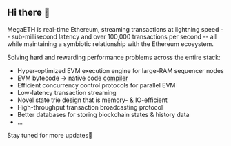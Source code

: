## Hi there 👋

MegaETH is real-time Ethereum, streaming transactions at lightning speed -- sub-millisecond latency and over 100,000 transactions per second -- all while maintaining a symbiotic relationship with the Ethereum ecosystem.

Solving hard and rewarding performance problems across the entire stack:
- Hyper-optimized EVM execution engine for large-RAM sequencer nodes
- EVM bytecode -> native code [compiler](https://github.com/megaeth-labs/evmone-compiler)
- Efficient concurrency control protocols for parallel EVM
- Low-latency transaction streaming
- Novel state trie design that is memory- & IO-efficient
- High-throughput transaction broadcasting protocol
- Better databases for storing blockchain states & history data
- ...

Stay tuned for more updates💪
